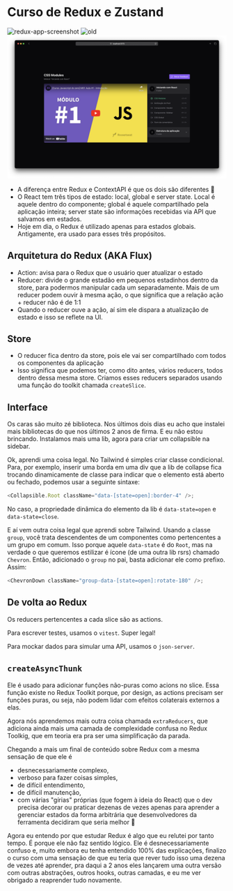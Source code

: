 # Curso de Redux e Zustand

![redux-app-screenshot](https://github.com/ggteixeira/course-redux-zustand/blob/main/media/redux.png)
![old](https://github.com/ggteixeira/course-redux-zustand/blob/main/media/redux.png)
![page-screenshot](https://github.com/divertimentos/course-redux-zustand/blob/main/media/page-screenshot.png)

- A diferença entre Redux e ContextAPI é que os dois são diferentes :shrug:
- O React tem três tipos de estado: local, global e server state. Local é aquele dentro do componente; global é aquele compartilhado pela aplicação inteira; server state são informações recebidas via API que salvamos em estados.
- Hoje em dia, o Redux é utilizado apenas para estados globais. Antigamente, era usado para esses três propósitos.

## Arquitetura do Redux (AKA Flux)

- Action: avisa para o Redux que o usuário quer atualizar o estado
- Reducer: divide o grande estadão em pequenos estadinhos dentro da store, para podermos manipular cada um separadamente. Mais de um reducer podem ouvir à mesma ação, o que significa que a relação ação + reducer não é de 1:1
- Quando o reducer ouve a ação, aí sim ele dispara a atualização de estado e isso se reflete na UI.

## Store

- O reducer fica dentro da store, pois ele vai ser compartilhado com todos os componentes da aplicação
- Isso significa que podemos ter, como dito antes, vários reducers, todos dentro dessa mesma store. Criamos esses reducers separados usando uma função do toolkit chamada `createSlice`.

## Interface

Os caras são muito zé biblioteca. Nos últimos dois dias eu acho que instalei mais bibliotecas do que nos últimos 2 anos de firma. E eu não estou brincando.
Instalamos mais uma lib, agora para criar um collapsible na sidebar.

Ok, aprendi uma coisa legal. No Tailwind é simples criar classe condicional. Para, por exemplo, inserir uma borda em uma div que a lib de collapse fica trocando dinamicamente de classe para indicar que o elemento está aberto ou fechado, podemos usar a seguinte sintaxe:

```javaScript
<Collapsible.Root className="data-[state=open]:border-4" />;
```

No caso, a propriedade dinâmica do elemento da lib é `data-state=open` e `data-state=close`.

E aí vem outra coisa legal que aprendi sobre Tailwind. Usando a classe `group`, você trata descendentes de um componentes como pertencentes a um grupo em comum. Isso porque aquele `data-state` é do `Root`, mas na verdade o que queremos estilizar é ícone (de uma outra lib rsrs) chamado `Chevron`. Então, adicionado o `group` no pai, basta adicionar ele como prefixo. Assim:

```javaScript
<ChevronDown className="group-data-[state=open]:rotate-180" />;
```

## De volta ao Redux

Os reducers pertencentes a cada slice são as actions.

Para escrever testes, usamos o `vitest`. Super legal!

Para mockar dados para simular uma API, usamos o `json-server`.

## `createAsyncThunk`

Ele é usado para adicionar funções não-puras como acions no slice. Essa função existe no Redux Toolkit porque, por design, as actions precisam ser funções puras, ou seja, não podem lidar com efeitos colaterais externos a elas.

Agora nós aprendemos mais outra coisa chamada `extraReducers`, que adiciona ainda mais uma camada de complexidade confusa no Redux Toolkig, que em teoria era pra ser uma simplificação da parada.

Chegando a mais um final de conteúdo sobre Redux com a mesma sensação de que ele é

- desnecessariamente complexo,
- verboso para fazer coisas simples,
- de difícil entendimento,
- de difícil manutenção,
- com várias "gírias" próprias (que fogem à ideia do React) que o dev precisa decorar ou praticar dezenas de vezes apenas para aprender a gerenciar estados da forma arbitrária que desenvolvedores da ferramenta decidiram que seria melhor :shrug:

Agora eu entendo por que estudar Redux é algo que eu relutei por tanto tempo. É porque ele não faz sentido lógico. Ele é desnecessariamente confuso e, muito embora eu tenha entendido 100% das explicações, finalizo o curso com uma sensação de que eu teria que rever tudo isso uma dezena de vezes até aprender, pra daqui a 2 anos eles lançarem uma outra versão com outras abstrações, outros hooks, outras camadas, e eu me ver obrigado a reaprender tudo novamente.
